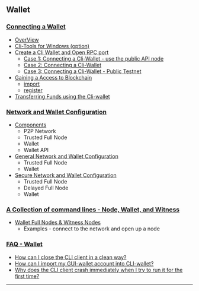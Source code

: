 ## Wallet

### [Connecting a Wallet](/core/wallet/cli_wallet.md#connecting-a-wallet)

- [OverView](/core/wallet/cli_wallet.md#contents)
- [Cli-Tools for Windows (option)](/core/wallet/cli_wallet.md#cli-tools-for-windows-option)
- [Create a Cli Wallet and Open RPC port](/core/wallet/cli_wallet.md#create-a-cli-wallet-and-open-rpc-port)
   - [Case 1: Connecting a Cli-Wallet - use the public API node](/core/wallet/cli_wallet.md#case-1-connecting-a-cli-wallet)
   - [Case 2: Connecting a Cli-Wallet](/core/wallet/cli_wallet.md#case-2-connecting-a-cli-wallet)
   - [Case 3: Connecting a Cli-Wallet - Public Testnet](/core/wallet/cli_wallet.md#case-3-connecting-a-cli-wallet-in-public-testnet)
- [Gaining a Access to Blockchain](/core/wallet/cli_wallet.md#gaining-access-to-blockchain)
   - [import](/core/wallet/cli_wallet.md#import)
   - [register](/core/wallet/cli_wallet.md#register)   
- [Transferring  Funds using the Cli-wallet](/core/wallet/cli_wallet.md#transferring-funds-using-the-cli-wallet)

### [Network and Wallet Configuration](/core/wallet/wallet_network.md#network-and-wallet-configuration)
   - [Components](/core/wallet/wallet_network.md##components)
      - P2P Network
      - Trusted Full Node
      - Wallet
      - Wallet API     
   - [General Network and Wallet Configuration](/core/wallet/wallet_network.md#general-network-and-wallet-configuration)
      - Trusted Full Node
      - Wallet
   - [Secure Network and Wallet Configuration](/core/wallet/wallet_network.md#secure-network-and-wallet-configuration)
      - Trusted Full Node
      - Delayed Full Node
      - Wallet

### [A Collection of command lines - Node, Wallet, and Witness](/core/wallet/node_wallet_witness.md#a-collection-of-command-lines---node-wallet-and-witness)

- [Wallet Full Nodes & Witness Nodes](/core/wallet/wallet_full_nodes_witness_nodes.md#wallet-full-nodes--witness-nodes)
   - Examples - connect to the network and open up a node
  
### [FAQ - Wallet](/core/tutorials/FAQ.md#wallet--cli-wallet)
- [How can I close the CLI client in a clean way?](/core/tutorials/FAQ.md#q-how-can-i-close-the-cli-client-in-a-clean-way)
- [How can I import my GUI-wallet account into CLI-wallet?](/core/tutorials/FAQ.md#q-how-can-i-import-my-gui-wallet-account-into-cli-wallet)
- [Why does the CLI client crash immediately when I try to run it for the first time?](/core/tutorials/FAQ.md#q-why-does-the-cli-client-crash-immediately-when-i-try-to-run-it-for-the-first-time)


***


